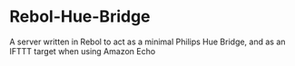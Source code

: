 # Rebol-Hue-Bridge
A server written in Rebol to act as a minimal Philips Hue Bridge, and as an IFTTT target when using Amazon Echo
